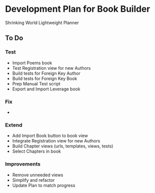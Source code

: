 # Development Plan for Book Builder

Shrinking World Lightweight Planner


## To Do

### Test
* Import Poems book
* Test Registration view for new Authors
* Build tests for Foreign Key Author
* Build tests for Foreign Key Book
* Prep Manual Test script
* Export and Import Leverage book


### Fix
* 


### Extend
* Add Import Book button to book view
* Integrate Registration view for new Authors
* Build Chapter views (urls, templates, views, tests)
* Select Chapters in book


### Improvements
* Remove unneeded views
* Simplify and refactor
* Update Plan to match progress


